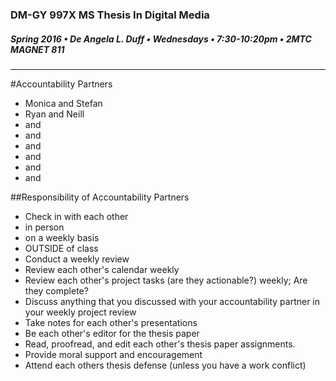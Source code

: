 ### DM-GY 997X MS Thesis In Digital Media
##### Spring 2016 • De Angela L. Duff • Wednesdays • 7:30-10:20pm • 2MTC MAGNET 811 

---

#Accountability Partners

*  Monica and Stefan 
*  Ryan and Neill 
*  and 
*  and 
*  and 
*  and 
*  and 
*  and 


##Responsibility of Accountability Partners
* Check in with each other 
 * in person 
 * on a weekly basis 
 * OUTSIDE of class
* Conduct a weekly review
 * Review each other's calendar weekly
 * Review each other's project tasks (are they actionable?) weekly; Are they complete?
 * Discuss anything that you discussed with your accountability partner in your weekly project review
* Take notes for each other's presentations
* Be each other's editor for the thesis paper 
 * Read, proofread, and edit each other's thesis paper assignments.
* Provide moral support and encouragement
 * Attend each others thesis defense (unless you have a work conflict)

